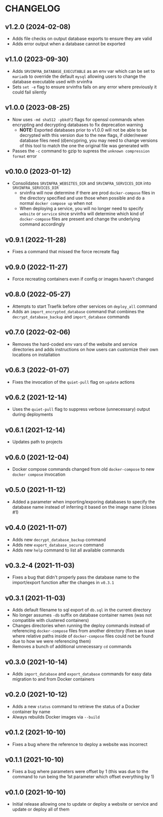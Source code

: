 # CHANGELOG

## v1.2.0 (2024-02-08)

- Adds file checks on output database exports to ensure they are valid
- Adds error output when a database cannot be exported

## v1.1.0 (2023-09-30)

- Adds `SRVINFRA_DATABASE_EXECUTABLE` as an env var which can be set to `mariadb` to override the default `mysql` allowing users to change the database executable used with srvinfra
- Sets `set -e` flag to ensure srvinfra fails on any error where previously it could fail silently

## v1.0.0 (2023-08-25)

- Now uses `-md sha512 -pbkdf2` flags for openssl commands when encrypting and decrypting databases to fix deprecation warning
  - **NOTE:** Exported databases prior to v1.0.0 will not be able to be decrypted with this version due to the new flags, if older/newer database files need (d)encypring, you may need to change versions of this tool to match the one the original file was generated with
- Passes the `-c` command to gzip to supress the `unknown compression format` error

## v0.10.0 (2023-01-12)

- Consolidates `SRVINFRA_WEBSITES_DIR` and `SRVINFRA_SERVICES_DIR` into `SRVINFRA_SERVICES_DIR`
  - srvinfra will now determine if there are prod `docker-compose` files in the directory specified and use those when possible and do a normal `docker compose up` when not
  - When deploying a service, you will no longer need to specify `website` or `service` since srvinfra will determine which kind of `docker-compose` files are present and change the underlying command accordingly

## v0.9.1 (2022-11-28)

- Fixes a command that missed the force recreate flag

## v0.9.0 (2022-11-27)

- Force recreating containers even if config or images haven't changed

## v0.8.0 (2022-05-27)

- Attempts to start Traefik before other services on `deploy_all` command
- Adds an `import_encrypted_database` command that combines the `decrypt_database_backup` and `import_database` commands

## v0.7.0 (2022-02-06)

- Removes the hard-coded env vars of the website and service directories and adds instructions on how users can customize their own locations on installation

## v0.6.3 (2022-01-07)

- Fixes the invocation of the `quiet-pull` flag on `update` actions

## v0.6.2 (2021-12-14)

- Uses the `quiet-pull` flag to suppress verbose (unnecessary) output during deployments

## v0.6.1 (2021-12-14)

- Updates path to projects

## v0.6.0 (2021-12-04)

- Docker compose commands changed from old `docker-compose` to new `docker compose` invocation

## v0.5.0 (2021-11-12)

- Added a parameter when importing/exporing databases to specify the database name instead of inferring it based on the image name (closes #1)

## v0.4.0 (2021-11-07)

- Adds new `decrypt_database_backup` command
- Adds new `export_database_secure` command
- Adds new `help` command to list all available commands

## v0.3.2-4 (2021-11-03)

- Fixes a bug that didn't properly pass the database name to the import/export function after the changes in `v0.3.1`

## v0.3.1 (2021-11-03)

- Adds default filename to sql export of `db.sql` in the current directory
- No longer assumes `-db` suffix on database container names (was not compatible with clustered containers)
- Changes directories when running the deploy commands instead of referencing `docker-compose` files from another directory (fixes an issue where relative paths inside of `docker-compose` files could not be found due to how we were referencing them)
- Removes a bunch of additional unnecessary `cd` commands

## v0.3.0 (2021-10-14)

- Adds `import_database` and `export_database` commands for easy data migration to and from Docker containers

## v0.2.0 (2021-10-12)

- Adds a new `status` command to retrieve the status of a Docker container by name
- Always rebuilds Docker images via `--build`

## v0.1.2 (2021-10-10)

- Fixes a bug where the reference to deploy a website was incorrect

## v0.1.1 (2021-10-10)

- Fixes a bug where parameters were offset by 1 (this was due to the command to run being the 1st parameter which offset everything by 1)

## v0.1.0 (2021-10-10)

- Initial release allowing one to update or deploy a website or service and update or deploy all of them
